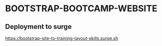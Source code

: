 # BOOTSTRAP-BOOTCAMP-WEBSITE

## Deployment to surge
https://bootstrap-site-to-training-layout-skills.surge.sh

